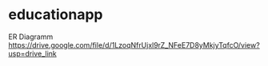 # educationapp
ER Diagramm https://drive.google.com/file/d/1LzoqNfrUjxl9rZ_NFeE7D8yMkjyTqfcO/view?usp=drive_link